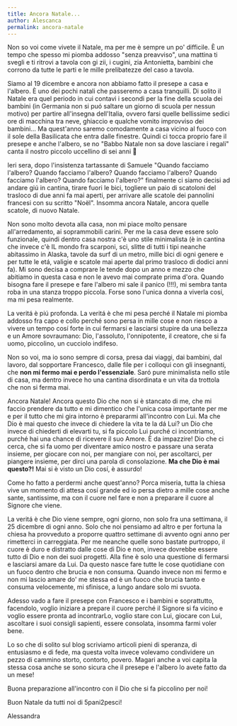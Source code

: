 ```yaml
---
title: Ancora Natale...
author: Alescanca
permalink: ancora-natale
---
```


Non so voi come vivete il Natale, ma per me è sempre un po' difficile. È un tempo che spesso mi piomba addosso "senza preavviso", una mattina ti svegli e ti ritrovi a tavola con gi zii, i cugini, zia Antonietta, bambini che corrono da tutte le parti e le mille prelibatezze del caso a tavola.
 
Siamo al 19 dicembre e ancora non abbiamo fatto il presepe a casa e l'albero. È uno dei pochi natali che passeremo a casa tranquilli. Di solito il Natale era quel periodo in cui contavi i secondi per la fine della scuola dei bambini (in Germania non si puó saltare un giorno di scuola per nessun motivo) per partire all'insegna dell'Italia, ovvero farsi quelle bellissime sedici ore di macchina tra neve, ghiaccio e qualche vomito improvviso dei bambini... Ma quest'anno saremo comodamente a casa vicino al fuoco con il sole della Basilicata che entra dalle finestre. Quindi ci tocca proprio fare il presepe e anche l'albero, se no "Babbo Natale non sa dove lasciare i regali" canta il nostro piccolo uccellino di sei anni 🤣

Ieri sera, dopo l'insistenza tartassante di Samuele "Quando facciamo l'albero? Quando facciamo l'albero? Quando facciamo l'albero? Quando facciamo l'albero? Quando facciamo l'albero?" finalmente ci siamo decisi ad andare giú in cantina, tirare fuori le bici, togliere un paio di scatoloni del trasloco di due anni fa mai aperti, per arrivare alle scatole dei pannolini francesi con su scritto "Noël". Insomma ancora Natale, ancora quelle scatole, di nuovo Natale.

Non sono molto devota alla casa, non mi piace molto pensare all'arredamento, ai soprammobili carini. Per me la casa deve essere solo funzionale, quindi dentro casa nostra c'è uno stile minimalista (è in cantina che invece c'è IL mondo fra scarponi, sci, slitte di tutti i tipi neanche abitassimo in Alaska, tavole da surf di un metro, mille bici di ogni genere e per tutte le etá, valigie e scatole mai aperte dal primo trasloco di dodici anni fa). Mi sono decisa a comprare le tende dopo un anno e mezzo che abitiamo in questa casa e non le avevo mai comprate prima d'ora. 
Quando bisogna fare il presepe e fare l'albero mi sale il panico (!!!), mi sembra tanta roba in una stanza troppo piccola. Forse sono l'unica donna a viverla cosí, ma mi pesa realmente.

La veritá è piú profonda. La veritá è che mi pesa perché il Natale mi piomba addosso fra capo e collo perché sono persa in mille cose e non riesco a vivere un tempo cosí forte in cui fermarsi e lasciarsi stupire da una bellezza e un Amore sovraumano: Dio, l'assoluto, l'onnipotente, il creatore, che si fa uomo, piccolino, un cucciolo indifeso.

Non so voi, ma io sono sempre di corsa, presa dai viaggi, dai bambini, dal lavoro, dal sopportare Francesco, dalle file per i colloqui con gli insegnanti, che **non mi fermo mai e perdo l'essenziale**. Saró pure minimalista nello stile di casa, ma dentro invece ho una cantina disordinata e un vita da trottola che non si ferma mai.

Ancora Natale! Ancora questo Dio che non si è stancato di me, che mi faccio prendere da tutto e mi dimentico che l'unica cosa importante per me e per il tutto che mi gira intorno è prepararmi all'incontro con Lui. Ma che Dio è mai questo che invece di chiedere la vita te la dá Lui? un Dio che invece di chiederti di elevarti tu, si fa piccolo Lui purché ci incontriamo, purché hai una chance di ricevere il suo Amore. È da impazzire! Dio che ci cerca, che si fa uomo per diventare amico nostro e passare una serata insieme, per giocare con noi, per mangiare con noi, per ascoltarci, per piangere insieme, per dirci una parola di consolazione. **Ma che Dio è mai questo?!** Mai si è visto un Dio cosí, è assurdo! 

Come ho fatto a perdermi anche quest'anno? Porca miseria, tutta la chiesa vive un momento di attesa cosí grande ed io persa dietro a mille cose anche sante, santissime, ma con il cuore nel fare e non a preparare il cuore al Signore che viene. 

La veritá è che Dio viene sempre, ogni giorno, non solo fra una settimana, il 25 dicembre di ogni anno. Solo che noi pensiamo ad altro e per fortuna la chiesa ha provveduto a proporre quattro settimane di avvento ogni anno per rimetterci in carreggiata. Per me neanche quelle sono bastate purtroppo, il cuore è duro e distratto dalle cose di Dio e non, invece dovrebbe essere tutto di Dio e non dei suoi progetti. Alla fine è solo una questione di fermarsi e lasciarsi amare da Lui. Da questo nasce fare tutte le cose quotidiane con un fuoco dentro che brucia e non consuma. Quando invece non mi fermo e non mi lascio amare do' me stessa ed è un fuoco che brucia tanto e consuma velocemente, mi sfinisce, a lungo andare solo mi svuota. 

Adesso vado a fare il presepe con Francesco e i bambini e soprattutto, facendolo, voglio iniziare a prepare il cuore perché il Signore si fa vicino e voglio essere pronta ad incontrarLo, voglio stare con Lui, giocare con Lui, ascoltare i suoi consigli sapienti, essere consolata, insomma farmi voler bene.

Lo so che di solito sul blog scriviamo articoli pieni di speranza, di entusiasmo e di fede, ma questa volta invece volevamo condividere un pezzo di cammino storto, contorto, povero. Magari anche a voi capita la stessa cosa anche se sono sicura che il presepe e l'albero lo avete fatto da un mese!

Buona preparazione all'incontro con il Dio che si fa piccolino per noi!

Buon Natale da tutti noi di 5pani2pesci!

Alessandra
